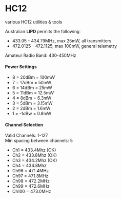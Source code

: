 # HC12
various HC12 utilities & tools  

Australian **LIPD** permits the following:  
* 433.05 - 434.79MHz, max 25mW, all transmitters  
* 472.0125 - 472.1125, max 100mW, general telemetry  

Amateur Radio Band: 430-450MHz  

#### Power Settings
* 8 = 20dBm = 100mW  
* 7 = 17dBm = 50mW  
* 6 = 14dBm = 25mW  
* 5 = 11dBm = 12.5mW  
* 4 = 8dBm = 6.3mW  
* 3 = 5dBm = 3.15mW  
* 2 = 2dBm = 1.6mW  
* 1 = -1dBw = 0.8mW  

#### Channel Selection
Valid Channels: 1-127  
Min spacing between channels: 5

* Ch1 = 433.4Mhz (OK)  
* Ch2 = 433.8Mhz (OK)  
* Ch3 = 434.2Mhz (OK)  
* Ch4 = 434.8Mhz  
* Ch96 = 471.4MHz  
* Ch97 = 471.8MHz  
* Ch98 = 472.2MHz  
* Ch99 = 472.6MHz  
* Ch100 = 473.0MHz  
